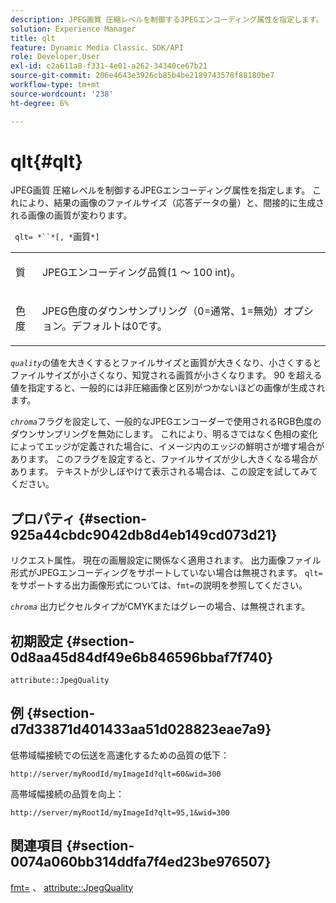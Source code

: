 ```yaml
---
description: JPEG画質 圧縮レベルを制御するJPEGエンコーディング属性を指定します。 これにより、結果の画像のファイルサイズ（応答データの量）と、間接的に生成される画像の画質が変わります。
solution: Experience Manager
title: qlt
feature: Dynamic Media Classic、SDK/API
role: Developer,User
exl-id: c2a611a8-f331-4e01-a262-34340ce67b21
source-git-commit: 206e4643e3926cb85b4be2189743578f88180be7
workflow-type: tm+mt
source-wordcount: '238'
ht-degree: 6%

---
```


# qlt{#qlt}

JPEG画質 圧縮レベルを制御するJPEGエンコーディング属性を指定します。 これにより、結果の画像のファイルサイズ（応答データの量）と、間接的に生成される画像の画質が変わります。

` qlt= *``*[, *`画質`*]`

<table id="simpletable_FB8090D4BEBF42FD83A64A7AAB6D7F92"> 
 <tr class="strow"> 
  <td class="stentry"> <p> <span class="varname"> 質 </span> </p> </td> 
  <td class="stentry"> <p>JPEGエンコーディング品質(1 ～ 100 int)。 </p> </td> 
 </tr> 
 <tr class="strow"> 
  <td class="stentry"> <p> <span class="varname"> 色度  </span> </p> </td> 
  <td class="stentry"> <p>JPEG色度のダウンサンプリング（0=通常、1=無効）オプション。デフォルトは0です。 </p> </td> 
 </tr> 
</table>

*`quality`*&#x200B;の値を大きくするとファイルサイズと画質が大きくなり、小さくするとファイルサイズが小さくなり、知覚される画質が小さくなります。 90 を超える値を指定すると、一般的には非圧縮画像と区別がつかないほどの画像が生成されます。

*`chroma`*&#x200B;フラグを設定して、一般的なJPEGエンコーダーで使用されるRGB色度のダウンサンプリングを無効にします。 これにより、明るさではなく色相の変化によってエッジが定義された場合に、イメージ内のエッジの鮮明さが増す場合があります。 このフラグを設定すると、ファイルサイズが少し大きくなる場合があります。 テキストが少しぼやけて表示される場合は、この設定を試してみてください。

## プロパティ {#section-925a44cbdc9042db8d4eb149cd073d21}

リクエスト属性。 現在の画層設定に関係なく適用されます。 出力画像ファイル形式がJPEGエンコーディングをサポートしていない場合は無視されます。 `qlt=`をサポートする出力画像形式については、`fmt=`の説明を参照してください。

*`chroma`* 出力ピクセルタイプがCMYKまたはグレーの場合、は無視されます。

## 初期設定 {#section-0d8aa45d84df49e6b846596bbaf7f740}

`attribute::JpegQuality`

## 例 {#section-d7d33871d401433aa51d028823eae7a9}

低帯域幅接続での伝送を高速化するための品質の低下：

`http://server/myRoodId/myImageId?qlt=60&wid=300`

高帯域幅接続の品質を向上：

`http://server/myRootId/myImageId?qlt=95,1&wid=300`

## 関連項目 {#section-0074a060bb314ddfa7f4ed23be976507}

[fmt=](../../../../../is-api/http-ref/image-serving-api-ref/c-http-protocol-reference/c-command-reference/r-is-http-fmt.md#reference-cdf10043423b45ba9fe15157fb3ae37a) 、  [attribute::JpegQuality](../../../../../is-api/image-catalog/image-serving-api-ref/c-image-catalog-reference/c-attributes-reference/r-jpegquality.md#reference-4a879e7c46024c8a898a9fd226f9eb09)
